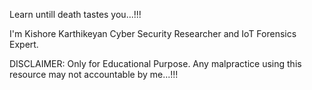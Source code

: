 Learn untill death tastes you...!!!

I'm Kishore Karthikeyan
Cyber Security Researcher and
IoT Forensics Expert.

DISCLAIMER:
Only for Educational Purpose. Any malpractice using this resource may not accountable by me...!!!
